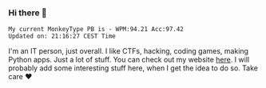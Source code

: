 ### Hi there 👋
<!-- PB START -->
```
My current MonkeyType PB is - WPM:94.21 Acc:97.42
Updated on: 21:16:27 CEST Time
```
<!-- PB END -->
I'm an IT person, just overall. I like CTFs, hacking, coding games, making Python apps. Just a lot of stuff.
You can check out my website [here](https://skill3472.github.io/).
I will probably add some interesting stuff here, when I get the idea to do so. Take care ❤️
